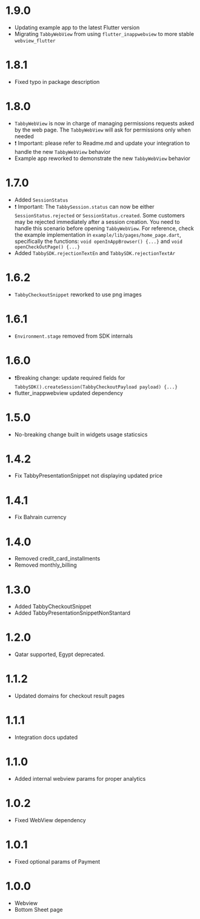 # 1.9.0
- Updating example app to the latest Flutter version
- Migrating `TabbyWebView` from using `flutter_inappwebview` to more stable `webview_flutter`

# 1.8.1
- Fixed typo in package description

# 1.8.0
- `TabbyWebView` is now in charge of managing permissions requests asked by the web page. The `TabbyWebView` will ask for permissions only when needed
- ❗ Important: please refer to Readme.md and update your integration to handle the new `TabbyWebView` behavior
- Example app reworked to demonstrate the new `TabbyWebView` behavior 

# 1.7.0
- Added `SessionStatus`
- ❗ Important: The `TabbySession.status` can now be either `SessionStatus.rejected` or `SessionStatus.created`. Some customers may be rejected immediately after a session creation. You need to handle this scenario before opening `TabbyWebView`.
For reference, check the example implementation in `example/lib/pages/home_page.dart`, specifically the functions: `void openInAppBrowser() {...}` and `void openCheckOutPage() {...}`
- Added `TabbySDK.rejectionTextEn` and `TabbySDK.rejectionTextAr`

# 1.6.2

- `TabbyCheckoutSnippet` reworked to use png images

# 1.6.1

- `Environment.stage` removed from SDK internals

# 1.6.0

- ❗️Breaking change: update required fields for `TabbySDK().createSession(TabbyCheckoutPayload payload) {...}`
- flutter_inappwebview updated dependency

# 1.5.0

- No-breaking change built in widgets usage staticsics

# 1.4.2

- Fix TabbyPresentationSnippet not displaying updated price

# 1.4.1

- Fix Bahrain currency

# 1.4.0

- Removed credit_card_installments
- Removed monthly_billing

# 1.3.0

- Added TabbyCheckoutSnippet
- Added TabbyPresentationSnippetNonStantard

# 1.2.0

- Qatar supported, Egypt deprecated.

# 1.1.2

- Updated domains for checkout result pages

# 1.1.1

- Integration docs updated

# 1.1.0

- Added internal webview params for proper analytics

# 1.0.2

- Fixed WebView dependency

# 1.0.1

- Fixed optional params of Payment

# 1.0.0

- Webview
- Bottom Sheet page
